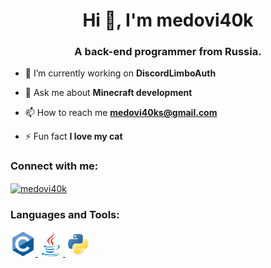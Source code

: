 <h1 align="center">Hi 👋, I'm medovi40k</h1>
<h3 align="center">A back-end programmer from Russia.</h3>

- 🔭 I’m currently working on **DiscordLimboAuth**

- 💬 Ask me about **Minecraft development**

- 📫 How to reach me **medovi40ks@gmail.com**

- ⚡ Fun fact **I love my cat**

<h3 align="left">Connect with me:</h3>
<p align="left">
<a href="https://t.me/medovi40k" target="blank"><img align="center" src="https://upload.wikimedia.org/wikipedia/commons/8/82/Telegram_logo.svg" alt="medovi40k" height="30" width="40" /></a>
</p>

<h3 align="left">Languages and Tools:</h3>
<p align="left"> <a href="https://www.cprogramming.com/" target="_blank" rel="noreferrer"> <img src="https://raw.githubusercontent.com/devicons/devicon/master/icons/c/c-original.svg" alt="c" width="40" height="40"/> </a> <a href="https://www.java.com" target="_blank" rel="noreferrer"> <img src="https://raw.githubusercontent.com/devicons/devicon/master/icons/java/java-original.svg" alt="java" width="40" height="40"/> </a> <a href="https://www.python.org" target="_blank" rel="noreferrer"> <img src="https://raw.githubusercontent.com/devicons/devicon/master/icons/python/python-original.svg" alt="python" width="40" height="40"/> </a> </p>
